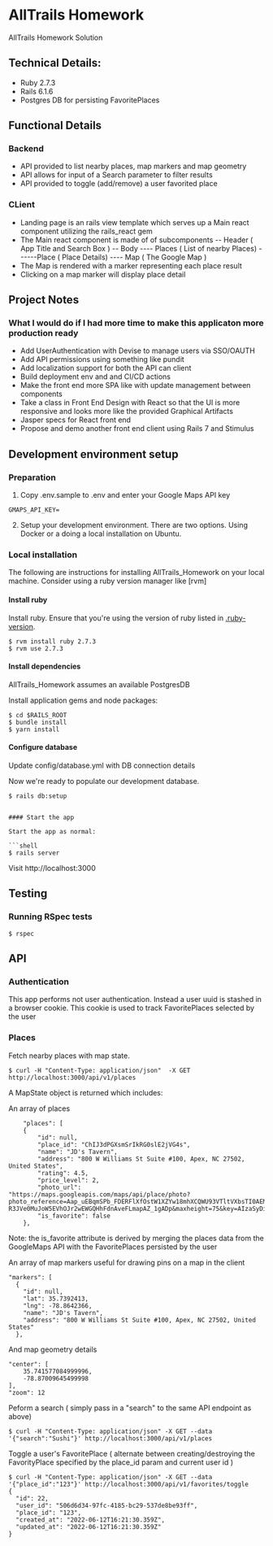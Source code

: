 # AllTrails Homework

AllTrails Homework Solution

## Technical Details:

- Ruby 2.7.3
- Rails 6.1.6
- Postgres DB for persisting FavoritePlaces

## Functional Details

### Backend

- API provided to list nearby places, map markers and map geometry
- API allows for input of a Search parameter to filter results
- API provided to toggle (add/remove) a user favorited place

### CLient

- Landing page is an rails view template which serves up a Main react component utilizing the rails_react gem
- The Main react component is made of of subcomponents
-- Header ( App Title and Search Box )
-- Body
---- Places ( List of nearby Places)
------Place ( Place Details)
---- Map ( The Google Map )
- The Map is rendered with a marker representing each place result
- Clicking on a map marker will display place detail

## Project Notes

### What I would do if I had more time to make this applicaton more production ready

- Add UserAuthentication with Devise to manage users via SSO/OAUTH
- Add API permissions using something like pundit
- Add localization support for both the API can client
- Build deployment env and and CI/CD actions
- Make the front end more SPA like with update management between components
- Take a class in Front End Design with React so that the UI is more responsive and looks more like the provided Graphical Artifacts
- Jasper specs for React front end
- Propose and demo another front end client using Rails 7 and Stimulus

## Development environment setup

### Preparation
1. Copy .env.sample to .env and enter your Google Maps API key
```
GMAPS_API_KEY=
```

2. Setup your development environment. There are two options. Using Docker or a doing a local installation on Ubuntu.

### Local installation
The following are instructions for installing AllTrails_Homework on your local machine.  Consider using a ruby version manager like [rvm]

#### Install ruby

Install ruby.  Ensure that you're using the version of ruby listed in [.ruby-version](.ruby-version).

```shell
$ rvm install ruby 2.7.3
$ rvm use 2.7.3
```

#### Install dependencies

AllTrails_Homework assumes an available PostgresDB

Install application gems and node packages:

```shell
$ cd $RAILS_ROOT
$ bundle install
$ yarn install

```

#### Configure database

Update config/database.yml with DB connection details

Now we're ready to populate our development database.

```shell
$ rails db:setup
```

```

#### Start the app

Start the app as normal:

```shell
$ rails server
```

Visit http://localhost:3000

## Testing

### Running RSpec tests

```shell
$ rspec
```

## API

### Authentication

This app performs not user authentication.  Instead a user uuid is stashed in a browser cookie.  This cookie is used to track FavoritePlaces selected by the user

### Places

Fetch nearby places with map state.
```console
$ curl -H "Content-Type: application/json"  -X GET http://localhost:3000/api/v1/places
```
A MapState object is returned which includes:

An array of places
```
	"places": [
	{
		"id": null,
		"place_id": "ChIJ3dPGXsmSrIkRG0slE2jVG4s",
		"name": "JD's Tavern",
		"address": "800 W Williams St Suite #100, Apex, NC 27502, United States",
		"rating": 4.5,
		"price_level": 2,
		"photo_url": "https://maps.googleapis.com/maps/api/place/photo?photo_reference=Aap_uEBqmSPb_FDERFlXfOstW1XZYw18mhXCQWU93VTltVXbsTI0AEMtw34zhoijvAbFA_aYOaR1bdiC2bmiVfbt0fvutCFmdXK2l1Y3Irg5WgJ4ete8Jt8awvoJjTBgs5Qocd-R3JVe0MuJoW5EVhOJr2wEWGQHhFdnAveFLmapAZ_1gADp&maxheight=75&key=AIzaSyDiBuH9HP7yISpI7LHoHAWMxb8yACHnGCo",
		"is_favorite": false
	},
```
Note:  the is_favorite attribute is derived by merging the places data from the GoogleMaps API with the FavoritePlaces persisted by the user

An array of map markers useful for drawing pins on a map in the client
```
"markers": [
  {
    "id": null,
    "lat": 35.7392413,
    "lng": -78.8642366,
    "name": "JD's Tavern",
    "address": "800 W Williams St Suite #100, Apex, NC 27502, United States"
  },
```

And map geometry details
```
"center": [
	35.741577084999996,
	-78.87009645499998
],
"zoom": 12
```

Peform a search ( simply pass in a "search" to the same API endpoint as above)
```console
$ curl -H "Content-Type: application/json" -X GET --data '{"search":"Sushi"}' http://localhost:3000/api/v1/places
```

Toggle a user's FavoritePlace ( alternate between creating/destroying the FavorityPlace specified by the place_id param and current user id )
```console
$ curl -H "Content-Type: application/json" -X GET --data '{"place_id":"123"}' http://localhost:3000/api/v1/favorites/toggle
{
  "id": 22,
  "user_id": "506d6d34-97fc-4185-bc29-537de8be93ff",
  "place_id": "123",
  "created_at": "2022-06-12T16:21:30.359Z",
  "updated_at": "2022-06-12T16:21:30.359Z"
}

```


